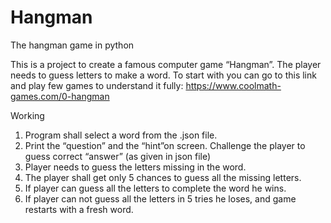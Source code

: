 # Hangman
The hangman game in python

This is a project to create a famous computer game “Hangman”.
The player needs to guess letters to make a word. 
To start with you can go to this link and play few games to understand it fully: https://www.coolmath-games.com/0-hangman

Working

1.	Program shall select a word from the .json file.
2.	Print the “question” and the “hint”on screen. Challenge the player  to guess correct “answer” (as given in json file)
3.	Player needs to guess the letters missing in the word.
4.	The player shall get only 5 chances to guess all the missing letters.
5.	If player can guess all the letters to complete the word he wins.
6.	If player can not guess all the letters in 5 tries he loses, and game restarts with a fresh word.


